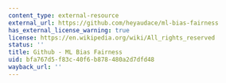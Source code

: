 ```yaml
---
content_type: external-resource
external_url: https://github.com/heyaudace/ml-bias-fairness
has_external_license_warning: true
license: https://en.wikipedia.org/wiki/All_rights_reserved
status: ''
title: Github - ML Bias Fairness
uid: bfa767d5-f83c-40f6-b878-480a2d7dfd48
wayback_url: ''
---
```

